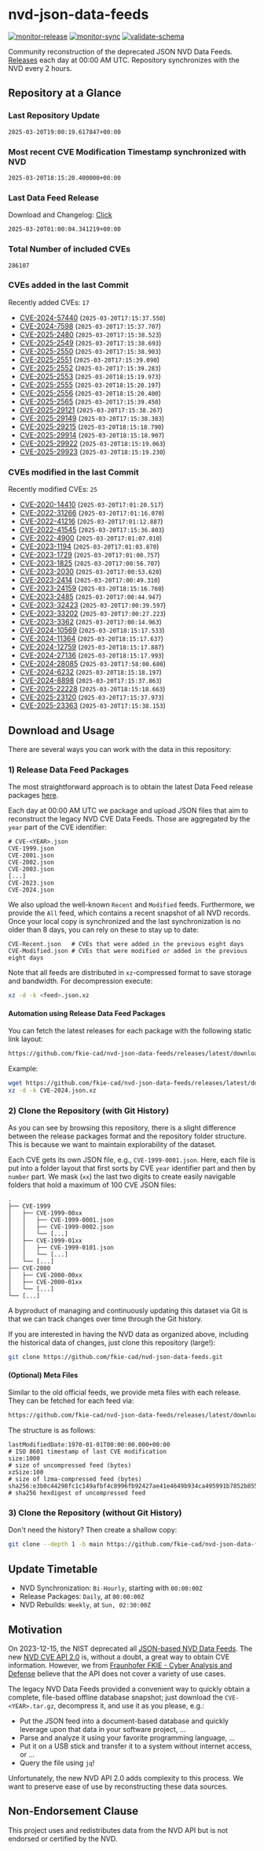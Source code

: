 # nvd-json-data-feeds

[![monitor-release](https://github.com/fkie-cad/nvd-json-data-feeds/actions/workflows/monitor_release.yml/badge.svg)](https://github.com/fkie-cad/nvd-json-data-feeds/actions/workflows/monitor_release.yml)
[![monitor-sync](https://github.com/fkie-cad/nvd-json-data-feeds/actions/workflows/monitor_sync.yml/badge.svg)](https://github.com/fkie-cad/nvd-json-data-feeds/actions/workflows/monitor_sync.yml)
[![validate-schema](https://github.com/fkie-cad/nvd-json-data-feeds/actions/workflows/validate_schema.yml/badge.svg)](https://github.com/fkie-cad/nvd-json-data-feeds/actions/workflows/validate_schema.yml)

Community reconstruction of the deprecated JSON NVD Data Feeds.
[Releases](https://github.com/fkie-cad/nvd-json-data-feeds/releases/latest) each day at 00:00 AM UTC.
Repository synchronizes with the NVD every 2 hours.

## Repository at a Glance

### Last Repository Update

```plain
2025-03-20T19:00:19.617847+00:00
```

### Most recent CVE Modification Timestamp synchronized with NVD

```plain
2025-03-20T18:15:20.400000+00:00
```

### Last Data Feed Release

Download and Changelog: [Click](https://github.com/fkie-cad/nvd-json-data-feeds/releases/latest)

```plain
2025-03-20T01:00:04.341219+00:00
```

### Total Number of included CVEs

```plain
286107
```

### CVEs added in the last Commit

Recently added CVEs: `17`

- [CVE-2024-57440](CVE-2024/CVE-2024-574xx/CVE-2024-57440.json) (`2025-03-20T17:15:37.550`)
- [CVE-2024-7598](CVE-2024/CVE-2024-75xx/CVE-2024-7598.json) (`2025-03-20T17:15:37.707`)
- [CVE-2025-2480](CVE-2025/CVE-2025-24xx/CVE-2025-2480.json) (`2025-03-20T17:15:38.523`)
- [CVE-2025-2549](CVE-2025/CVE-2025-25xx/CVE-2025-2549.json) (`2025-03-20T17:15:38.693`)
- [CVE-2025-2550](CVE-2025/CVE-2025-25xx/CVE-2025-2550.json) (`2025-03-20T17:15:38.903`)
- [CVE-2025-2551](CVE-2025/CVE-2025-25xx/CVE-2025-2551.json) (`2025-03-20T17:15:39.090`)
- [CVE-2025-2552](CVE-2025/CVE-2025-25xx/CVE-2025-2552.json) (`2025-03-20T17:15:39.283`)
- [CVE-2025-2553](CVE-2025/CVE-2025-25xx/CVE-2025-2553.json) (`2025-03-20T18:15:19.973`)
- [CVE-2025-2555](CVE-2025/CVE-2025-25xx/CVE-2025-2555.json) (`2025-03-20T18:15:20.197`)
- [CVE-2025-2556](CVE-2025/CVE-2025-25xx/CVE-2025-2556.json) (`2025-03-20T18:15:20.400`)
- [CVE-2025-2565](CVE-2025/CVE-2025-25xx/CVE-2025-2565.json) (`2025-03-20T17:15:39.450`)
- [CVE-2025-29121](CVE-2025/CVE-2025-291xx/CVE-2025-29121.json) (`2025-03-20T17:15:38.267`)
- [CVE-2025-29149](CVE-2025/CVE-2025-291xx/CVE-2025-29149.json) (`2025-03-20T17:15:38.383`)
- [CVE-2025-29215](CVE-2025/CVE-2025-292xx/CVE-2025-29215.json) (`2025-03-20T18:15:18.790`)
- [CVE-2025-29914](CVE-2025/CVE-2025-299xx/CVE-2025-29914.json) (`2025-03-20T18:15:18.907`)
- [CVE-2025-29922](CVE-2025/CVE-2025-299xx/CVE-2025-29922.json) (`2025-03-20T18:15:19.063`)
- [CVE-2025-29923](CVE-2025/CVE-2025-299xx/CVE-2025-29923.json) (`2025-03-20T18:15:19.230`)


### CVEs modified in the last Commit

Recently modified CVEs: `25`

- [CVE-2020-14410](CVE-2020/CVE-2020-144xx/CVE-2020-14410.json) (`2025-03-20T17:01:20.517`)
- [CVE-2022-31266](CVE-2022/CVE-2022-312xx/CVE-2022-31266.json) (`2025-03-20T17:01:16.070`)
- [CVE-2022-41216](CVE-2022/CVE-2022-412xx/CVE-2022-41216.json) (`2025-03-20T17:01:12.887`)
- [CVE-2022-41545](CVE-2022/CVE-2022-415xx/CVE-2022-41545.json) (`2025-03-20T17:15:36.803`)
- [CVE-2022-4900](CVE-2022/CVE-2022-49xx/CVE-2022-4900.json) (`2025-03-20T17:01:07.010`)
- [CVE-2023-1194](CVE-2023/CVE-2023-11xx/CVE-2023-1194.json) (`2025-03-20T17:01:03.870`)
- [CVE-2023-1729](CVE-2023/CVE-2023-17xx/CVE-2023-1729.json) (`2025-03-20T17:01:00.757`)
- [CVE-2023-1825](CVE-2023/CVE-2023-18xx/CVE-2023-1825.json) (`2025-03-20T17:00:56.707`)
- [CVE-2023-2030](CVE-2023/CVE-2023-20xx/CVE-2023-2030.json) (`2025-03-20T17:00:53.620`)
- [CVE-2023-2414](CVE-2023/CVE-2023-24xx/CVE-2023-2414.json) (`2025-03-20T17:00:49.310`)
- [CVE-2023-24159](CVE-2023/CVE-2023-241xx/CVE-2023-24159.json) (`2025-03-20T18:15:16.760`)
- [CVE-2023-2485](CVE-2023/CVE-2023-24xx/CVE-2023-2485.json) (`2025-03-20T17:00:44.947`)
- [CVE-2023-32423](CVE-2023/CVE-2023-324xx/CVE-2023-32423.json) (`2025-03-20T17:00:39.597`)
- [CVE-2023-33202](CVE-2023/CVE-2023-332xx/CVE-2023-33202.json) (`2025-03-20T17:00:27.223`)
- [CVE-2023-3362](CVE-2023/CVE-2023-33xx/CVE-2023-3362.json) (`2025-03-20T17:00:14.963`)
- [CVE-2024-10569](CVE-2024/CVE-2024-105xx/CVE-2024-10569.json) (`2025-03-20T18:15:17.533`)
- [CVE-2024-11364](CVE-2024/CVE-2024-113xx/CVE-2024-11364.json) (`2025-03-20T18:15:17.637`)
- [CVE-2024-12759](CVE-2024/CVE-2024-127xx/CVE-2024-12759.json) (`2025-03-20T18:15:17.887`)
- [CVE-2024-27136](CVE-2024/CVE-2024-271xx/CVE-2024-27136.json) (`2025-03-20T18:15:17.993`)
- [CVE-2024-28085](CVE-2024/CVE-2024-280xx/CVE-2024-28085.json) (`2025-03-20T17:58:00.680`)
- [CVE-2024-6232](CVE-2024/CVE-2024-62xx/CVE-2024-6232.json) (`2025-03-20T18:15:18.197`)
- [CVE-2024-8898](CVE-2024/CVE-2024-88xx/CVE-2024-8898.json) (`2025-03-20T17:15:37.863`)
- [CVE-2025-22228](CVE-2025/CVE-2025-222xx/CVE-2025-22228.json) (`2025-03-20T18:15:18.663`)
- [CVE-2025-23120](CVE-2025/CVE-2025-231xx/CVE-2025-23120.json) (`2025-03-20T17:15:37.973`)
- [CVE-2025-23363](CVE-2025/CVE-2025-233xx/CVE-2025-23363.json) (`2025-03-20T17:15:38.153`)


## Download and Usage

There are several ways you can work with the data in this repository:

### 1) Release Data Feed Packages

The most straightforward approach is to obtain the latest Data Feed release packages [here](https://github.com/fkie-cad/nvd-json-data-feeds/releases/latest).

Each day at 00:00 AM UTC we package and upload JSON files that aim to reconstruct the legacy NVD CVE Data Feeds.
Those are aggregated by the `year` part of the CVE identifier:

```
# CVE-<YEAR>.json
CVE-1999.json
CVE-2001.json
CVE-2002.json
CVE-2003.json
[...]
CVE-2023.json
CVE-2024.json
```

We also upload the well-known `Recent` and `Modified` feeds.
Furthermore, we provide the `All` feed, which contains a recent snapshot of all NVD records.
Once your local copy is synchronized and the last synchronization is no older than 8 days, you can rely on these to stay up to date:

```plain
CVE-Recent.json   # CVEs that were added in the previous eight days
CVE-Modified.json # CVEs that were modified or added in the previous eight days
```

Note that all feeds are distributed in `xz`-compressed format to save storage and bandwidth.
For decompression execute:

```sh
xz -d -k <feed>.json.xz
```

#### Automation using Release Data Feed Packages

You can fetch the latest releases for each package with the following static link layout:

```sh
https://github.com/fkie-cad/nvd-json-data-feeds/releases/latest/download/CVE-<YEAR>.json.xz
```

Example:

```sh
wget https://github.com/fkie-cad/nvd-json-data-feeds/releases/latest/download/CVE-2024.json.xz
xz -d -k CVE-2024.json.xz
```

### 2) Clone the Repository (with Git History)

As you can see by browsing this repository, there is a slight difference between the release packages format and the repository folder structure.
This is because we want to maintain explorability of the dataset.

Each CVE gets its own JSON file, e.g., `CVE-1999-0001.json`.
Here, each file is put into a folder layout that first sorts by CVE `year` identifier part and then by `number` part.
We mask (`xx`) the last two digits to create easily navigable folders that hold a maximum of 100 CVE JSON files:

```plain
.
├── CVE-1999
│   ├── CVE-1999-00xx
│   │   ├── CVE-1999-0001.json
│   │   ├── CVE-1999-0002.json
│   │   └── [...]
│   ├── CVE-1999-01xx
│   │   ├── CVE-1999-0101.json
│   │   └── [...]
│   └── [...]
├── CVE-2000
│   ├── CVE-2000-00xx
│   ├── CVE-2000-01xx
│   └── [...]
└── [...]
```

A byproduct of managing and continuously updating this dataset via Git is that we can track changes over time through the Git history.

If you are interested in having the NVD data as organized above, including the historical data of changes, just clone this repository (large!):

```sh
git clone https://github.com/fkie-cad/nvd-json-data-feeds.git
```

#### (Optional) Meta Files

Similar to the old official feeds, we provide meta files with each release. They can be fetched for each feed via:

```sh
https://github.com/fkie-cad/nvd-json-data-feeds/releases/latest/download/CVE-<YEAR>.meta
```

The structure is as follows:

```plain
lastModifiedDate:1970-01-01T00:00:00.000+00:00                          # ISO 8601 timestamp of last CVE modification
size:1000                                                               # size of uncompressed feed (bytes)
xzSize:100                                                              # size of lzma-compressed feed (bytes)
sha256:e3b0c44298fc1c149afbf4c8996fb92427ae41e4649b934ca495991b7852b855 # sha256 hexdigest of uncompressed feed
```

### 3) Clone the Repository (without Git History)

Don't need the history? Then create a shallow copy:

```sh
git clone --depth 1 -b main https://github.com/fkie-cad/nvd-json-data-feeds.git
```


## Update Timetable

* NVD Synchronization: `Bi-Hourly`, starting with `00:00:00Z`
* Release Packages: `Daily`, at `00:00:00Z`
* NVD Rebuilds: `Weekly`, at `Sun, 02:30:00Z`


## Motivation

On 2023-12-15, the NIST deprecated all [JSON-based NVD Data Feeds](https://nvd.nist.gov/vuln/data-feeds#divRetirementBanner-1).
The new [NVD CVE API 2.0](https://nvd.nist.gov/developers/vulnerabilities) is, without a doubt, a great way to obtain CVE information.
However, we from [Fraunhofer FKIE - Cyber Analysis and Defense](https://www.fkie.fraunhofer.de/en/departments/cad.html) believe that the API does not cover a variety of use cases.

The legacy NVD Data Feeds provided a convenient way to quickly obtain a complete, file-based offline database snapshot; just download the `CVE-<YEAR>.tar.gz`, decompress it, and use it as you please, e.g.:

- Put the JSON feed into a document-based database and quickly leverage upon that data in your software project, ...
- Parse and analyze it using your favorite programming language, ...
- Put it on a USB stick and transfer it to a system without internet access, or ...
- Query the file using `jq`!

Unfortunately, the new NVD API 2.0 adds complexity to this process.
We want to preserve ease of use by reconstructing these data sources.

## Non-Endorsement Clause

This project uses and redistributes data from the NVD API but is not endorsed or certified by the NVD.